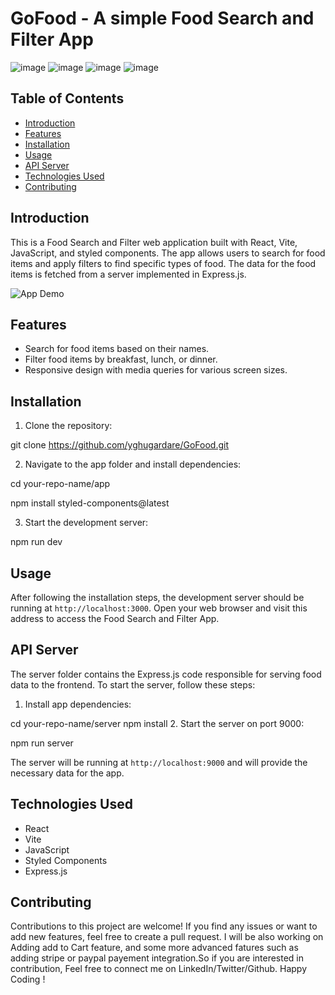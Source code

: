 # GoFood -  A simple Food Search and Filter App

![image](https://github.com/yghugardare/GoFood/assets/117991996/0551c9a5-4a03-4994-a729-14386ea4446a)
![image](https://github.com/yghugardare/GoFood/assets/117991996/dfdf2710-c087-4395-a6c4-e536e9238cbd)
![image](https://github.com/yghugardare/GoFood/assets/117991996/c33dcfac-1709-4e86-b55e-70c665b2f253)
![image](https://github.com/yghugardare/GoFood/assets/117991996/85ac3bb5-98fd-4e51-b670-b0142cefccd8)

## Table of Contents
- [Introduction](#introduction)
- [Features](#features)
- [Installation](#installation)
- [Usage](#usage)
- [API Server](#api-server)
- [Technologies Used](#technologies-used)
- [Contributing](#contributing)
  

## Introduction
This is a Food Search and Filter web application built with React, Vite, JavaScript, and styled components. The app allows users to search for food items and apply filters to find specific types of food. The data for the food items is fetched from a server implemented in Express.js.

![App Demo](demo.gif)

## Features
- Search for food items based on their names.
- Filter food items by breakfast, lunch, or dinner.
- Responsive design with media queries for various screen sizes.

## Installation
1. Clone the repository: 

git clone https://github.com/yghugardare/GoFood.git


2. Navigate to the app folder and install dependencies:

cd your-repo-name/app


npm install styled-components@latest



3. Start the development server:

npm run dev

## Usage
After following the installation steps, the development server should be running at `http://localhost:3000`. Open your web browser and visit this address to access the Food Search and Filter App.

## API Server
The server folder contains the Express.js code responsible for serving food data to the frontend. To start the server, follow these steps:

1. Install app dependencies:

cd your-repo-name/server
npm install 
2. Start the server on port 9000:

npm run server


The server will be running at `http://localhost:9000` and will provide the necessary data for the app.

## Technologies Used
- React
- Vite
- JavaScript
- Styled Components
- Express.js

## Contributing
Contributions to this project are welcome! If you find any issues or want to add new features, feel free to create a pull request.
I will be also working on Adding add to Cart feature, and some more advanced fatures such as adding stripe or paypal payement integration.So if you are interested in contribution, Feel free to connect me on LinkedIn/Twitter/Github.
Happy Coding !




